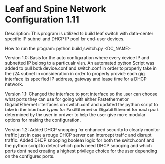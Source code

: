 # Leaf and Spine Network Configuration 1.11
Description: This program is utilized to build leaf switch with data-center specific IP subnet and DHCP IP pool for end-user devices.

How to run the program:
python build_switch.py <DC_NAME>

Version 1.0:
Basis for the auto configuration where every device IP and subnetted IP belong to a particualr vlan. An automated python Script was added to pull both device.conf and switch.conf in order to properly take in the /24 subnet in consideration in order to properly provide each gig interface its specified IP address, gateway and lease time for a DHCP network.

Version 1.1:
Changed the interface to port interface so the user can choose what ports they can use for going with either Fastethernet or GigabitEthernet interfaces on switch.conf and updated the python script to take in the interface types for FastEthernet or GigabitEthernet for each port determined by the user in ordwer to help the user give more modular options for making the configuration. 

Version 1.2:
Added DHCP snooping for enhanced security to clearly monitor traffic just in case a rouge DHCP server can intercept traffic and disrupt traffic. Added DHCP snooping boolean logic for both the switch.conf and the python script to detect which ports need DHCP snooping and which ports dont need creating a highest privilege choice for the user depending on the configured ports.
